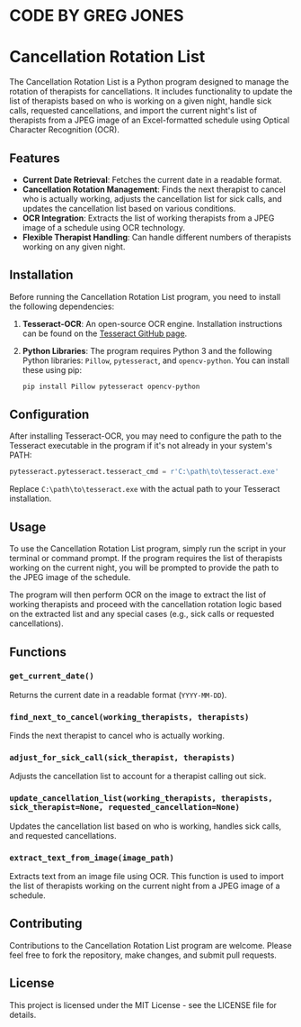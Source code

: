 # CODE BY GREG JONES


# Cancellation Rotation List

The Cancellation Rotation List is a Python program designed to manage the rotation of therapists for cancellations. It includes functionality to update the list of therapists based on who is working on a given night, handle sick calls, requested cancellations, and import the current night's list of therapists from a JPEG image of an Excel-formatted schedule using Optical Character Recognition (OCR).

## Features

- **Current Date Retrieval**: Fetches the current date in a readable format.
- **Cancellation Rotation Management**: Finds the next therapist to cancel who is actually working, adjusts the cancellation list for sick calls, and updates the cancellation list based on various conditions.
- **OCR Integration**: Extracts the list of working therapists from a JPEG image of a schedule using OCR technology.
- **Flexible Therapist Handling**: Can handle different numbers of therapists working on any given night.

## Installation

Before running the Cancellation Rotation List program, you need to install the following dependencies:

1. **Tesseract-OCR**: An open-source OCR engine. Installation instructions can be found on the [Tesseract GitHub page](https://github.com/tesseract-ocr/tesseract).

2. **Python Libraries**: The program requires Python 3 and the following Python libraries: `Pillow`, `pytesseract`, and `opencv-python`. You can install these using pip:

    ```bash
    pip install Pillow pytesseract opencv-python
    ```

## Configuration

After installing Tesseract-OCR, you may need to configure the path to the Tesseract executable in the program if it's not already in your system's PATH:

```python
pytesseract.pytesseract.tesseract_cmd = r'C:\path\to\tesseract.exe'
```

Replace `C:\path\to\tesseract.exe` with the actual path to your Tesseract installation.

## Usage

To use the Cancellation Rotation List program, simply run the script in your terminal or command prompt. If the program requires the list of therapists working on the current night, you will be prompted to provide the path to the JPEG image of the schedule.

The program will then perform OCR on the image to extract the list of working therapists and proceed with the cancellation rotation logic based on the extracted list and any special cases (e.g., sick calls or requested cancellations).

## Functions

### `get_current_date()`

Returns the current date in a readable format (`YYYY-MM-DD`).

### `find_next_to_cancel(working_therapists, therapists)`

Finds the next therapist to cancel who is actually working.

### `adjust_for_sick_call(sick_therapist, therapists)`

Adjusts the cancellation list to account for a therapist calling out sick.

### `update_cancellation_list(working_therapists, therapists, sick_therapist=None, requested_cancellation=None)`

Updates the cancellation list based on who is working, handles sick calls, and requested cancellations.

### `extract_text_from_image(image_path)`

Extracts text from an image file using OCR. This function is used to import the list of therapists working on the current night from a JPEG image of a schedule.

## Contributing

Contributions to the Cancellation Rotation List program are welcome. Please feel free to fork the repository, make changes, and submit pull requests.

## License

This project is licensed under the MIT License - see the LICENSE file for details.
